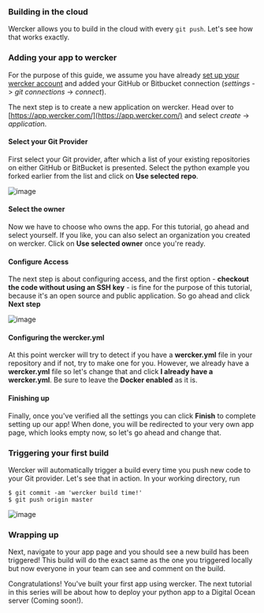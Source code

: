 ### Building in the cloud

Wercker allows you to build in the cloud with every `git push`.  Let's see how
that works exactly.

### Adding your app to wercker 
For the purpose of this guide, we assume you have already [set up your wercker
account](https://app.wercker.com/users/new) and added your GitHub or Bitbucket
connection (_settings_ -> _git connections_ -> _connect_).

The next step is to create a new application on wercker. Head over to
[https://app.wercker.com/](https://app.wercker.com/) and select _create_ ->
_application_.

#### Select your Git Provider
First select your Git provider, after which a list of your existing
repositories on either GitHub or BitBucket is presented. Select the python
example you forked earlier from the list and click on **Use selected repo**. 

![image](/images/select_repo.png)

#### Select the owner
Now we have to choose who owns the app. For this tutorial, go ahead and select
yourself. If you like, you can also select an organization you created on
wercker. Click on **Use selected owner** once you're ready.

#### Configure Access
The next step is about configuring access, and the first option - **checkout
the code without using an SSH key** - is fine for the purpose of this tutorial,
because it's an open source and public application. So go ahead and click
**Next step**

![image](/images/configure_access.png)

#### Configuring the wercker.yml
At this point wercker will try to detect if you have a **wercker.yml** file in
your repository and if not, try to make one for you. However, we already have a
**wercker.yml** file so let's change that and click **I already have a
wercker.yml**. Be sure to leave the **Docker enabled** as it is.

#### Finishing up
Finally, once you've verified all the settings you can click **Finish** to
complete setting up our app!  When done, you will be redirected to your very
own app page, which looks empty now, so let's go ahead and change that. 

### Triggering your first build

Wercker will automatically trigger a build every time you push new code to your
Git provider. Let's see that in action. In your working directory, run

```
$ git commit -am 'wercker build time!'
$ git push origin master
```

![image](/images/wercker_build.png)

### Wrapping up
Next, navigate to your app page and you should see a new build has been
triggered! This build will do the exact same as the one you triggered locally
but now everyone in your team can see and comment on the build. 

Congratulations! You've built your first app using wercker. The next tutorial
in this series will be about how to deploy your python app to a Digital Ocean
server (Coming soon!).
